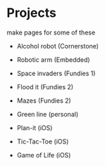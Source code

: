 # Projects

make pages for some of these

* Alcohol robot (Cornerstone)

* Robotic arm (Embedded)

* Space invaders (Fundies 1)

* Flood it (Fundies 2)

* Mazes (Fundies 2)

* Green line (personal)

* Plan-it (iOS)

* Tic-Tac-Toe (iOS)

* Game of Life (iOS)
